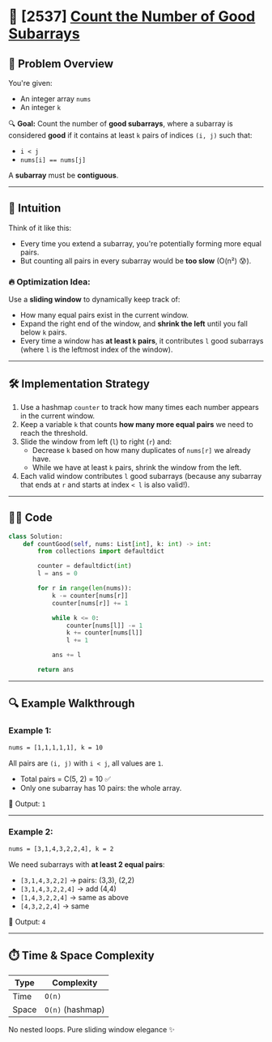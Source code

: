 # 🚀 [2537] [Count the Number of Good Subarrays](../medium/2537.py)

## 📘 Problem Overview

You're given:

-   An integer array `nums`
-   An integer `k`

🔍 **Goal:** Count the number of **good subarrays**, where a subarray is considered **good** if it contains at least `k` pairs of indices `(i, j)` such that:

-   `i < j`
-   `nums[i] == nums[j]`

A **subarray** must be **contiguous**.

---

## 🧠 Intuition

Think of it like this:

-   Every time you extend a subarray, you're potentially forming more equal pairs.
-   But counting all pairs in every subarray would be **too slow** (O(n²) 😰).

### 🔥 Optimization Idea:

Use a **sliding window** to dynamically keep track of:

-   How many equal pairs exist in the current window.
-   Expand the right end of the window, and **shrink the left** until you fall below `k` pairs.
-   Every time a window has **at least `k` pairs**, it contributes `l` good subarrays (where `l` is the leftmost index of the window).

---

## 🛠️ Implementation Strategy

1. Use a hashmap `counter` to track how many times each number appears in the current window.
2. Keep a variable `k` that counts **how many more equal pairs** we need to reach the threshold.
3. Slide the window from left (`l`) to right (`r`) and:
    - Decrease `k` based on how many duplicates of `nums[r]` we already have.
    - While we have at least `k` pairs, shrink the window from the left.
4. Each valid window contributes `l` good subarrays (because any subarray that ends at `r` and starts at index `< l` is also valid!).

---

## 👨‍💻 Code

```python
class Solution:
    def countGood(self, nums: List[int], k: int) -> int:
        from collections import defaultdict

        counter = defaultdict(int)
        l = ans = 0

        for r in range(len(nums)):
            k -= counter[nums[r]]
            counter[nums[r]] += 1

            while k <= 0:
                counter[nums[l]] -= 1
                k += counter[nums[l]]
                l += 1

            ans += l

        return ans
```

---

## 🔍 Example Walkthrough

### Example 1:

```txt
nums = [1,1,1,1,1], k = 10
```

All pairs are `(i, j)` with `i < j`, all values are `1`.

-   Total pairs = C(5, 2) = 10 ✅
-   Only one subarray has 10 pairs: the whole array.

🔢 Output: `1`

---

### Example 2:

```txt
nums = [3,1,4,3,2,2,4], k = 2
```

We need subarrays with **at least 2 equal pairs**:

-   `[3,1,4,3,2,2]` → pairs: (3,3), (2,2)
-   `[3,1,4,3,2,2,4]` → add (4,4)
-   `[1,4,3,2,2,4]` → same as above
-   `[4,3,2,2,4]` → same

🔢 Output: `4`

---

## ⏱️ Time & Space Complexity

| Type  | Complexity       |
| ----- | ---------------- |
| Time  | `O(n)`           |
| Space | `O(n)` (hashmap) |

No nested loops. Pure sliding window elegance ✨
